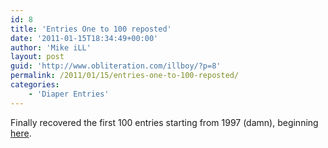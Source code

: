 ```yaml
---
id: 8
title: 'Entries One to 100 reposted'
date: '2011-01-15T18:34:49+00:00'
author: 'Mike iLL'
layout: post
guid: 'http://www.obliteration.com/illboy/?p=8'
permalink: /2011/01/15/entries-one-to-100-reposted/
categories:
    - 'Diaper Entries'
---
```


Finally recovered the first 100 entries starting from 1997 (damn), beginning <a href="http://www.obliteration.com/O_site/thought/">here</a>.

